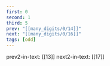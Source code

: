 ```yaml
---
first: 0
second: 1
third: 5
prev: "[[many_digits/0/14]]"
next: "[[many_digits/0/16]]"
tags: [odd]
---
```

prev2-in-text: [[13]]
next2-in-text: [[17]]
